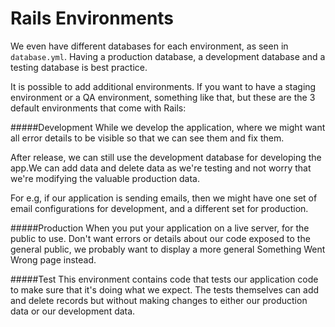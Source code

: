 # Rails Environments

We even have different databases for each environment, as seen in `database.yml`. Having a production database, a development database and a testing database is best practice.  

It is possible to add additional environments. If you want to have a staging environment or a QA environment, something like that, but these are the 3 default environments that come with Rails:

#####Development
While we develop the application, where we might want all error details to be visible so that we can see them and fix them.

After release, we can still use the development database for developing the app.We can add data and delete data as we're testing and not worry that we're modifying the valuable production data.

For e.g, if our application is sending emails, then we might have one set of email configurations for development, and a different set for production.

#####Production
When you put your application on a live server, for the public to use. Don't want errors or details about our code exposed to the general public, we probably want to display a more general Something Went Wrong page instead.

#####Test
This environment contains code that tests our application code to make sure that it's doing what we expect. The tests themselves can add and delete records but without making changes to either our production data or our development data.
